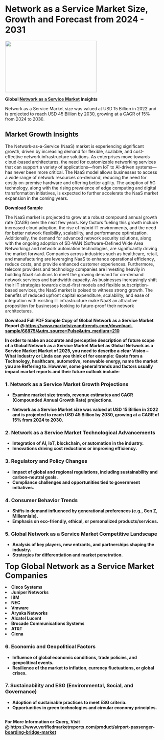 <H1>Network as a Service Market Size, Growth and Forecast from 2024 - 2031</H1><img class="aligncenter size-medium wp-image-584254" src="https://thirdeyenews.in/wp-content/uploads/2024/09/Global-Market-Research-300x168.jpeg" alt="" width="300" height="168" /><p><strong>Global&nbsp;<a href="https://www.marketsizeandtrends.com/download-sample/66875/&amp;utm_source=Pulse&amp;utm_medium=210">Network as a Service Market</a> Insights</strong></p><p>Network as a Service Market size was valued at USD 15 Billion in 2022 and is projected to reach USD 45 Billion by 2030, growing at a CAGR of 15% from 2024 to 2030.</p><p><h2>Market Growth Insights</h2> <p>The Network-as-a-Service (NaaS) market is experiencing significant growth, driven by increasing demand for flexible, scalable, and cost-effective network infrastructure solutions. As enterprises move towards cloud-based architectures, the need for customizable networking services that can support a variety of applications—from IoT to AI-driven systems—has never been more critical. The NaaS model allows businesses to access a wide range of network resources on-demand, reducing the need for costly on-premise hardware and offering better agility. The adoption of 5G technology, along with the rising prevalence of edge computing and digital transformation initiatives, is expected to further accelerate the NaaS market expansion in the coming years.</p> <p><strong>Download Sample</strong></p> <p>The NaaS market is projected to grow at a robust compound annual growth rate (CAGR) over the next few years. Key factors fueling this growth include increased cloud adoption, the rise of hybrid IT environments, and the need for better network flexibility, scalability, and performance optimization. Additionally, the demand for advanced network security solutions, along with the ongoing adoption of SD-WAN (Software-Defined Wide Area Networking) and network automation technologies, are significantly driving the market forward. Companies across industries such as healthcare, retail, and manufacturing are leveraging NaaS to enhance operational efficiency, reduce costs, and provide enhanced customer experiences. Furthermore, telecom providers and technology companies are investing heavily in building NaaS solutions to meet the growing demand for on-demand network services and bandwidth capacity. As businesses increasingly shift their IT strategies towards cloud-first models and flexible subscription-based services, the NaaS market is poised to witness strong growth. The benefits of reduced upfront capital expenditure, scalability, and ease of integration with existing IT infrastructure make NaaS an attractive proposition for businesses looking to future-proof their network architectures. <p><strong></p><p><span class=""><strong>Download Full PDF Sample Copy of Global Network as a Service Market Report</strong> @ <a href="https://www.marketsizeandtrends.com/download-sample/66875/&amp;utm_source=Pulse&amp;utm_medium=210" target="_blank">https://www.marketsizeandtrends.com/download-sample/66875/&amp;utm_source=Pulse&amp;utm_medium=210</a></span></p><p>In order to make an accurate and perceptive description of future scope of a Global&nbsp;Network as a Service Market Market as Global&nbsp;Network as a Service Market Market of 2025, you need to describe a clear Vision &ndash; What Industry or Linda can you think of for example: Quote from a Technology, healthcare, automotive, renewable energy, name the market you are Reffering to. However, some general trends and factors usually impact market reports and their future outlook include:</p><h3>1.&nbsp;<strong>Network as a Service Market Growth Projections</strong></h3><ul><li>Examine market size trends, revenue estimates and CAGR (Compounded Annual Growth Rate) projections.</li><li><p>Network as a Service Market size was valued at USD 15 Billion in 2022 and is projected to reach USD 45 Billion by 2030, growing at a CAGR of 15% from 2024 to 2030.</p></li></ul><h3>2.&nbsp;<strong>Network as a Service Market Technological Advancements</strong></h3><ul><li>Integration of AI, IoT, blockchain, or automation in the industry.</li><li>Innovations driving cost reductions or improving efficiency.</li></ul><h3>3.&nbsp;<strong>Regulatory and Policy Changes</strong></h3><ul><li>Impact of global and regional regulations, including sustainability and carbon-neutral goals.</li><li>Compliance challenges and opportunities tied to government initiatives.</li></ul><h3>4.&nbsp;<strong>Consumer Behavior Trends</strong></h3><ul><li>Shifts in demand influenced by generational preferences (e.g., Gen Z, Millennials).</li><li>Emphasis on eco-friendly, ethical, or personalized products/services.</li></ul><h3>5.&nbsp;<strong>Global Network as a Service Market Competitive Landscape</strong></h3><ul><li>Analysis of key players, new entrants, and partnerships shaping the industry.</li><li>Strategies for differentiation and market penetration.</li></ul><p data-pm-slice="1 1 []"><span style="color: inherit; font-family: inherit; font-size: 25px;">Top Global Network as a Service Market Companies</span></p><div class="" data-test-id=""><p><li>Cisco Systems</li><li> Juniper Networks</li><li> IBM</li><li> NEC</li><li> Vmware</li><li> Aryaka Networks</li><li> Alcatel Lucent</li><li> Brocade Communications Systems</li><li> AT&T</li><li> Ciena</li></p></div><h3>6.&nbsp;<strong>Economic and Geopolitical Factors</strong></h3><ul><li>Influence of global economic conditions, trade policies, and geopolitical events.</li><li>Resilience of the market to inflation, currency fluctuations, or global crises.</li></ul><h3>7.&nbsp;<strong>Sustainability and ESG (Environmental, Social, and Governance)</strong></h3><ul><li>Adoption of sustainable practices to meet ESG criteria.</li><li>Opportunities in green technologies and circular economy principles.</li></ul><h2><strong style="font-size: 14px;">For More Information or Query, Visit @&nbsp;</strong><a style="background-color: #ffffff; font-size: 14px;" href="https://www.marketsizeandtrends.com/report/network-as-a-service-market/" target="_blank">https://www.verifiedmarketreports.com/product/airport-passenger-boarding-bridge-market</a></h2>
